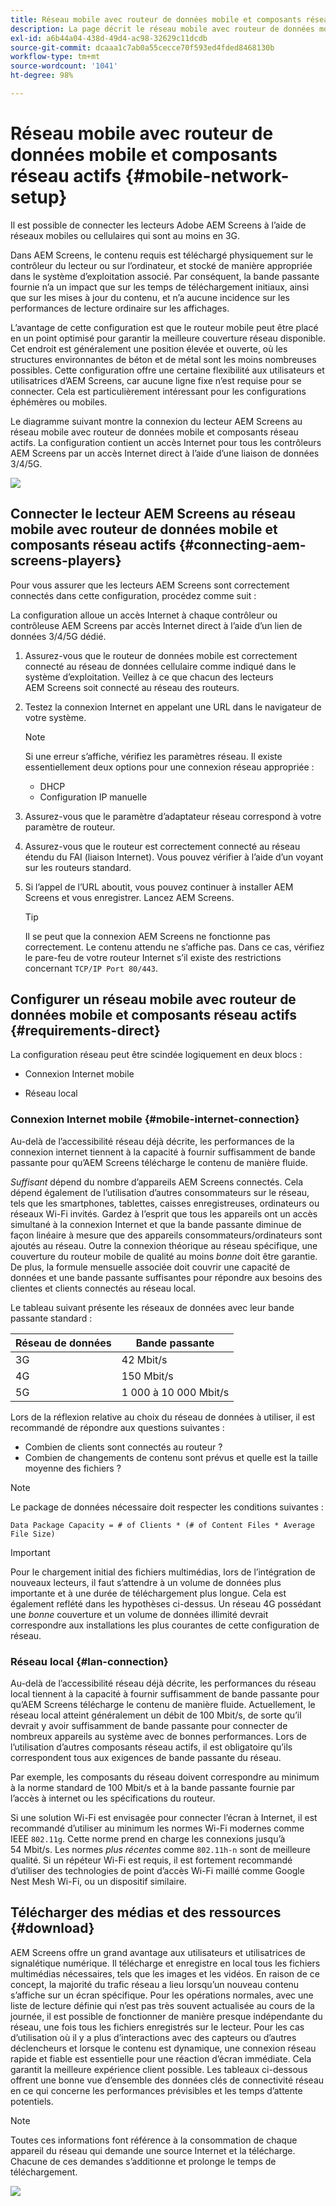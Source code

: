 ```yaml
---
title: Réseau mobile avec routeur de données mobile et composants réseau actifs
description: La page décrit le réseau mobile avec routeur de données mobiles et composants réseau actifs
exl-id: a6b44a04-438d-49d4-ac98-32629c11dcdb
source-git-commit: dcaaa1c7ab0a55cecce70f593ed4fded8468130b
workflow-type: tm+mt
source-wordcount: '1041'
ht-degree: 98%

---
```


# Réseau mobile avec routeur de données mobile et composants réseau actifs {#mobile-network-setup}

Il est possible de connecter les lecteurs Adobe AEM Screens à l’aide de réseaux mobiles ou cellulaires qui sont au moins en 3G.

Dans AEM Screens, le contenu requis est téléchargé physiquement sur le contrôleur du lecteur ou sur l’ordinateur, et stocké de manière appropriée dans le système d’exploitation associé. Par conséquent, la bande passante fournie n’a un impact que sur les temps de téléchargement initiaux, ainsi que sur les mises à jour du contenu, et n’a aucune incidence sur les performances de lecture ordinaire sur les affichages.

L’avantage de cette configuration est que le routeur mobile peut être placé en un point optimisé pour garantir la meilleure couverture réseau disponible. Cet endroit est généralement une position élevée et ouverte, où les structures environnantes de béton et de métal sont les moins nombreuses possibles.
Cette configuration offre une certaine flexibilité aux utilisateurs et utilisatrices d’AEM Screens, car aucune ligne fixe n’est requise pour se connecter. Cela est particulièrement intéressant pour les configurations éphémères ou mobiles.

Le diagramme suivant montre la connexion du lecteur AEM Screens au réseau mobile avec routeur de données mobile et composants réseau actifs. La configuration contient un accès Internet pour tous les contrôleurs AEM Screens par un accès Internet direct à l’aide d’une liaison de données 3/4/5G.

![](/help/using/assets/mobile-network-1.png)

## Connecter le lecteur AEM Screens au réseau mobile avec routeur de données mobile et composants réseau actifs {#connecting-aem-screens-players}

Pour vous assurer que les lecteurs AEM Screens sont correctement connectés dans cette configuration, procédez comme suit :

La configuration alloue un accès Internet à chaque contrôleur ou contrôleuse AEM Screens par accès Internet direct à l’aide d’un lien de données 3/4/5G dédié.

1. Assurez-vous que le routeur de données mobile est correctement connecté au réseau de données cellulaire comme indiqué dans le système d’exploitation. Veillez à ce que chacun des lecteurs AEM Screens soit connecté au réseau des routeurs.
1. Testez la connexion Internet en appelant une URL dans le navigateur de votre système.

   >[!NOTE]
   >Si une erreur s’affiche, vérifiez les paramètres réseau. Il existe essentiellement deux options pour une connexion réseau appropriée :
   >* DHCP
   >* Configuration IP manuelle

1. Assurez-vous que le paramètre d’adaptateur réseau correspond à votre paramètre de routeur.

1. Assurez-vous que le routeur est correctement connecté au réseau étendu du FAI (liaison Internet). Vous pouvez vérifier à l’aide d’un voyant sur les routeurs standard.
1. Si l’appel de l’URL aboutit, vous pouvez continuer à installer AEM Screens et vous enregistrer. Lancez AEM Screens.

   >[!TIP]
   >Il se peut que la connexion AEM Screens ne fonctionne pas correctement. Le contenu attendu ne s’affiche pas. Dans ce cas, vérifiez le pare-feu de votre routeur Internet s’il existe des restrictions concernant `TCP/IP Port 80/443`.


## Configurer un réseau mobile avec routeur de données mobile et composants réseau actifs {#requirements-direct}

La configuration réseau peut être scindée logiquement en deux blocs :

* Connexion Internet mobile

* Réseau local

### Connexion Internet mobile {#mobile-internet-connection}

Au-delà de l’accessibilité réseau déjà décrite, les performances de la connexion internet tiennent à la capacité à fournir suffisamment de bande passante pour qu’AEM Screens télécharge le contenu de manière fluide. 

*Suffisant* dépend du nombre d’appareils AEM Screens connectés. Cela dépend également de l’utilisation d’autres consommateurs sur le réseau, tels que les smartphones, tablettes, caisses enregistreuses, ordinateurs ou réseaux Wi-Fi invités.
Gardez à l’esprit que tous les appareils ont un accès simultané à la connexion Internet et que la bande passante diminue de façon linéaire à mesure que des appareils consommateurs/ordinateurs sont ajoutés au réseau.
Outre la connexion théorique au réseau spécifique, une couverture du routeur mobile de qualité au moins *bonne* doit être garantie. De plus, la formule mensuelle associée doit couvrir une capacité de données et une bande passante suffisantes pour répondre aux besoins des clientes et clients connectés au réseau local.

Le tableau suivant présente les réseaux de données avec leur bande passante standard :

| Réseau de données | Bande passante |
|--- |--- |
| 3G | 42 Mbit/s |
| 4G | 150 Mbit/s |
| 5G | 1 000 à 10 000 Mbit/s |

Lors de la réflexion relative au choix du réseau de données à utiliser, il est recommandé de répondre aux questions suivantes :

* Combien de clients sont connectés au routeur ?
* Combien de changements de contenu sont prévus et quelle est la taille moyenne des fichiers ?

>[!NOTE]
>
>Le package de données nécessaire doit respecter les conditions suivantes :
>
>`Data Package Capacity = # of Clients * (# of Content Files * Average File Size)`

>[!IMPORTANT]
>
>Pour le chargement initial des fichiers multimédias, lors de l’intégration de nouveaux lecteurs, il faut s’attendre à un volume de données plus importante et à une durée de téléchargement plus longue. Cela est également reflété dans les hypothèses ci-dessus. Un réseau 4G possédant une *bonne* couverture et un volume de données illimité devrait correspondre aux installations les plus courantes de cette configuration de réseau.


### Réseau local {#lan-connection}

Au-delà de l’accessibilité réseau déjà décrite, les performances du réseau local tiennent à la capacité à fournir suffisamment de bande passante pour qu’AEM Screens télécharge le contenu de manière fluide. Actuellement, le réseau local atteint généralement un débit de 100 Mbit/s, de sorte qu’il devrait y avoir suffisamment de bande passante pour connecter de nombreux appareils au système avec de bonnes performances. Lors de l’utilisation d’autres composants réseau actifs, il est obligatoire qu’ils correspondent tous aux exigences de bande passante du réseau.

Par exemple, les composants du réseau doivent correspondre au minimum à la norme standard de 100 Mbit/s et à la bande passante fournie par l’accès à internet ou les spécifications du routeur.

Si une solution Wi-Fi est envisagée pour connecter l’écran à Internet, il est recommandé d’utiliser au minimum les normes Wi-Fi modernes comme IEEE `802.11g`. Cette norme prend en charge les connexions jusqu’à 54 Mbit/s. Les normes *plus récentes* comme `802.11h-n` sont de meilleure qualité. Si un répéteur Wi-Fi est requis, il est fortement recommandé d’utiliser des technologies de point d’accès Wi-Fi maillé comme Google Nest Mesh Wi-Fi, ou un dispositif similaire.

## Télécharger des médias et des ressources {#download}

AEM Screens offre un grand avantage aux utilisateurs et utilisatrices de signalétique numérique. Il télécharge et enregistre en local tous les fichiers multimédias nécessaires, tels que les images et les vidéos. En raison de ce concept, la majorité du trafic réseau a lieu lorsqu’un nouveau contenu s’affiche sur un écran spécifique.
Pour les opérations normales, avec une liste de lecture définie qui n’est pas très souvent actualisée au cours de la journée, il est possible de fonctionner de manière presque indépendante du réseau, une fois tous les fichiers enregistrés sur le lecteur.
Pour les cas d’utilisation où il y a plus d’interactions avec des capteurs ou d’autres déclencheurs et lorsque le contenu est dynamique, une connexion réseau rapide et fiable est essentielle pour une réaction d’écran immédiate. Cela garantit la meilleure expérience client possible.
Les tableaux ci-dessous offrent une bonne vue d’ensemble des données clés de connectivité réseau en ce qui concerne les performances prévisibles et les temps d’attente potentiels.

>[!NOTE]
>
>Toutes ces informations font référence à la consommation de chaque appareil du réseau qui demande une source Internet et la télécharge. Chacune de ces demandes s’additionne et prolonge le temps de téléchargement.

![](/help/using/assets/mobile-router-download.png)
